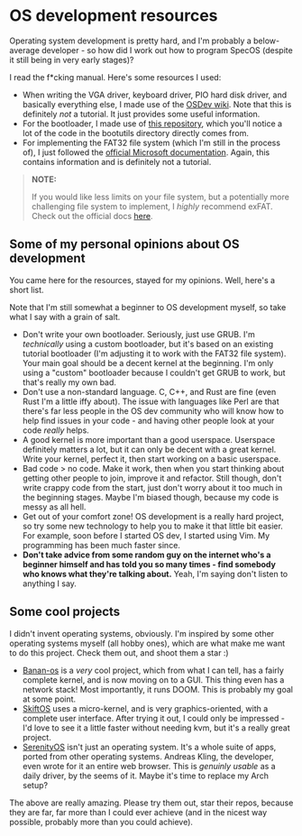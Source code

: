 # OS development resources

Operating system development is pretty hard, and I'm probably a below-average developer - so how did I work out how to program SpecOS (despite it still being in very early stages)?

I read the f\*cking manual. Here's some resources I used:

- When writing the VGA driver, keyboard driver, PIO hard disk driver, and basically everything else, I made use of the [OSDev wiki](https://wiki.osdev.org). Note that this is definitely *not* a tutorial. It just provides some useful information. 
- For the bootloader, I made use of [this repository](https://github.com/cfenollosa/os-tutorial), which you'll notice a lot of the code in the bootutils directory directly comes from.
- For implementing the FAT32 file system (which I'm still in the process of), I just followed the [official Microsoft documentation](https://download.microsoft.com/download/1/6/1/161ba512-40e2-4cc9-843a-923143f3456c/fatgen103.doc). Again, this contains information and is definitely not a tutorial.

> **NOTE:**
>
> If you would like less limits on your file system, but a potentially more challenging file system to implement, I *highly* recommend exFAT. Check out the official docs [here](https://learn.microsoft.com/en-us/windows/win32/fileio/exfat-specification).


## Some of my personal opinions about OS development

You came here for the resources, stayed for my opinions. Well, here's a short list.

Note that I'm still somewhat a beginner to OS development myself, so take what I say with a grain of salt.

- Don't write your own bootloader. Seriously, just use GRUB. I'm *technically* using a custom bootloader, but it's based on an existing tutorial bootloader (I'm adjusting it to work with the FAT32 file system). Your main goal should be a decent kernel at the beginning. I'm only using a "custom" bootloader because I couldn't get GRUB to work, but that's really my own bad.
- Don't use a non-standard language. C, C++, and Rust are fine (even Rust I'm a little iffy about). The issue with languages like Perl are that there's far less people in the OS dev community who will know how to help find issues in your code - and having other people look at your code *really* helps.
- A good kernel is more important than a good userspace. Userspace definitely matters a lot, but it can only be decent with a great kernel. Write your kernel, perfect it, then start working on a basic userspace.
- Bad code > no code. Make it work, then when you start thinking about getting other people to join, improve it and refactor. Still though, don't write crappy code from the start, just don't worry about it too much in the beginning stages. Maybe I'm biased though, because my code is messy as all hell.
- Get out of your comfort zone! OS development is a really hard project, so try some new technology to help you to make it that little bit easier. For example, soon before I started OS dev, I started using Vim. My programming has been much faster since.
- **Don't take advice from some random guy on the internet who's a beginner himself and has told you so many times - find somebody who knows what they're talking about.** Yeah, I'm saying don't listen to anything I say.

## Some cool projects

I didn't invent operating systems, obviously. I'm inspired by some other operating systems myself (all hobby ones), which are what make me want to do this project. Check them out, and shoot them a star :)

- [Banan-os](https://git.bananymous.com/Bananymous/banan-os) is a *very* cool project, which from what I can tell, has a fairly complete kernel, and is now moving on to a GUI. This thing even has a network stack! Most importantly, it runs DOOM. This is probably my goal at some point.
- [SkiftOS](http://github.com/skift-org/skift) uses a micro-kernel, and is very graphics-oriented, with a complete user interface. After trying it out, I could only be impressed - I'd love to see it a little faster without needing kvm, but it's a really great project.
- [SerenityOS](https://github.com/SerenityOS/serenity) isn't just an operating system. It's a whole suite of apps, ported from other operating systems. Andreas Kling, the developer, even wrote for it an entire web browser. This is *genuinly usable* as a daily driver, by the seems of it. Maybe it's time to replace my Arch setup?

The above are really amazing. Please try them out, star their repos, because they are far, far more than I could ever achieve (and in the nicest way possible, probably more than you could achieve).
